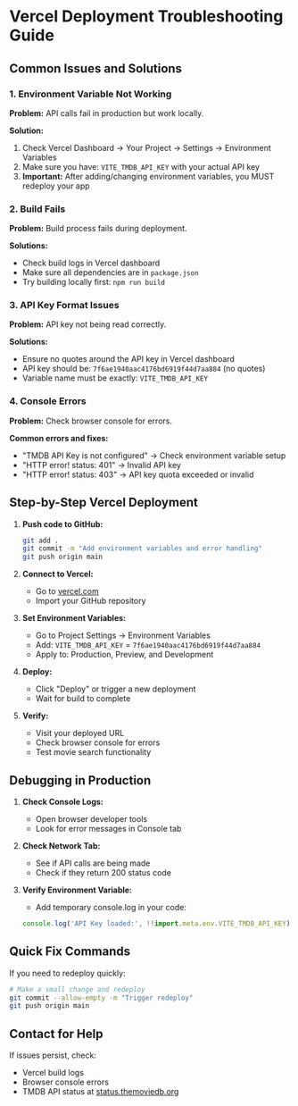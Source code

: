 # Vercel Deployment Troubleshooting Guide

## Common Issues and Solutions

### 1. Environment Variable Not Working

**Problem:** API calls fail in production but work locally.

**Solution:**
1. Check Vercel Dashboard → Your Project → Settings → Environment Variables
2. Make sure you have: `VITE_TMDB_API_KEY` with your actual API key
3. **Important:** After adding/changing environment variables, you MUST redeploy your app

### 2. Build Fails

**Problem:** Build process fails during deployment.

**Solutions:**
- Check build logs in Vercel dashboard
- Make sure all dependencies are in `package.json`
- Try building locally first: `npm run build`

### 3. API Key Format Issues

**Problem:** API key not being read correctly.

**Solutions:**
- Ensure no quotes around the API key in Vercel dashboard
- API key should be: `7f6ae1940aac4176bd6919f44d7aa884` (no quotes)
- Variable name must be exactly: `VITE_TMDB_API_KEY`

### 4. Console Errors

**Problem:** Check browser console for errors.

**Common errors and fixes:**
- "TMDB API Key is not configured" → Check environment variable setup
- "HTTP error! status: 401" → Invalid API key
- "HTTP error! status: 403" → API key quota exceeded or invalid

## Step-by-Step Vercel Deployment

1. **Push code to GitHub:**
   ```bash
   git add .
   git commit -m "Add environment variables and error handling"
   git push origin main
   ```

2. **Connect to Vercel:**
   - Go to [vercel.com](https://vercel.com)
   - Import your GitHub repository

3. **Set Environment Variables:**
   - Go to Project Settings → Environment Variables
   - Add: `VITE_TMDB_API_KEY` = `7f6ae1940aac4176bd6919f44d7aa884`
   - Apply to: Production, Preview, and Development

4. **Deploy:**
   - Click "Deploy" or trigger a new deployment
   - Wait for build to complete

5. **Verify:**
   - Visit your deployed URL
   - Check browser console for errors
   - Test movie search functionality

## Debugging in Production

1. **Check Console Logs:**
   - Open browser developer tools
   - Look for error messages in Console tab

2. **Check Network Tab:**
   - See if API calls are being made
   - Check if they return 200 status code

3. **Verify Environment Variable:**
   - Add temporary console.log in your code:
   ```javascript
   console.log('API Key loaded:', !!import.meta.env.VITE_TMDB_API_KEY);
   ```

## Quick Fix Commands

If you need to redeploy quickly:

```bash
# Make a small change and redeploy
git commit --allow-empty -m "Trigger redeploy"
git push origin main
```

## Contact for Help

If issues persist, check:
- Vercel build logs
- Browser console errors
- TMDB API status at [status.themoviedb.org](https://status.themoviedb.org)

